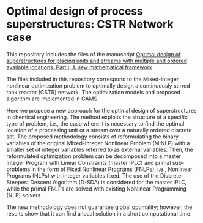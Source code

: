 # Optimal design of process superstructures: CSTR Network case
This repository includes the files of the manuscript [Optimal design of superstructures for placing units and streams with multiple and ordered available locations. Part I: A new mathematical framework](https://doi.org/10.1016/j.compchemeng.2020.106794).

The files included in this repository correspond to the Mixed-integer nonlinear optimization problem to optimally design a continuously stirred tank reactor (CSTR) network. The optimization models and proposed algorithm are implemented in GAMS.

Here we propose a new approach for the optimal design of superstructures in chemical engineering. The method exploits the structure of a specific type of problem, i.e., the case where it is necessary to find the optimal location of a processing unit or a stream over a naturally ordered discrete set. The proposed methodology consists of reformulating the binary variables of the original Mixed-Integer Nonlinear Problem (MINLP) with a smaller set of integer variables referred to as external variables. Then, the reformulated optimization problem can be decomposed into a master Integer Program with Linear Constraints (master IPLC) and primal sub-problems in the form of Fixed Nonlinear Programs (FNLPs), i.e., Nonlinear Programs (NLPs) with integer variables fixed. The use of the Discrete-Steepest Descent Algorithm (D-SDA) is considered for the master IPLC, while the primal FNLPs are solved with existing Nonlinear Programming (NLP) solvers.

The new methodology does not guarantee global optimality; however, the results show that it can find a local solution in a short computational time.
